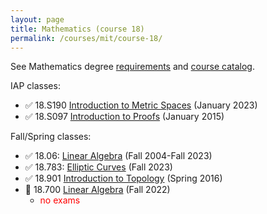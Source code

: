 ```yaml
---
layout: page
title: Mathematics (course 18)
permalink: /courses/mit/course-18/
---
```


See Mathematics degree [requirements](https://math.mit.edu/academics/undergrad/major/) and [course catalog](http://student.mit.edu/catalog/m18a.html).

IAP classes:
- ✅ 18.S190 [Introduction to Metric Spaces](https://ocw.mit.edu/courses/18-s190-introduction-to-metric-spaces-january-iap-2023/) (January 2023)
- ✅ 18.S097 [Introduction to Proofs](https://math.mit.edu/classes/proofsiap/) (January 2015)

Fall/Spring classes:
- ✅ 18.06: [Linear Algebra](https://web.mit.edu/18.06/www/) (Fall 2004-Fall 2023)
- ✅ 18.783: [Elliptic Curves](https://math.mit.edu/classes/18.783/2023/) (Fall 2023)
- ✅ 18.901 [Introduction to Topology](https://math.mit.edu/~jhirsh/topology.html) (Spring 2016)
- 🔄 18.700 [Linear Algebra](/courses/mit/course-18/18-700/) (Fall 2022)
  - <span style="color:red">no exams</span>
